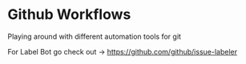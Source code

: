 # Github Workflows 
Playing around with different automation tools for git

For Label Bot go check out -> https://github.com/github/issue-labeler
